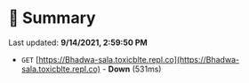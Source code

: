 # 📖 Summary
Last updated: **9/14/2021, 2:59:50 PM**

- `GET` [https://Bhadwa-sala.toxicblte.repl.co](https://Bhadwa-sala.toxicblte.repl.co) - **Down** (531ms)
